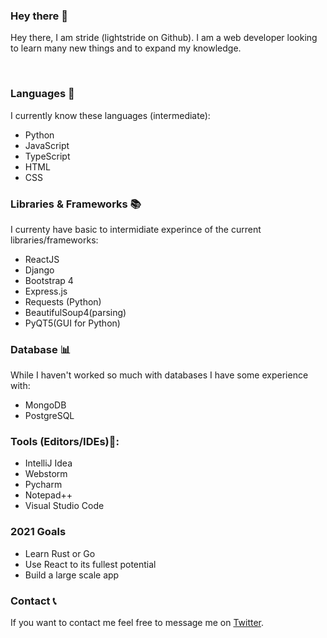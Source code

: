 ### Hey there 👋

Hey there, I am stride (lightstride on Github). I am a web developer looking to learn many new things and to expand my
knowledge.

<br>

### Languages  🚀
I currently know these languages (intermediate):
* Python
* JavaScript
* TypeScript
* HTML
* CSS 



### Libraries & Frameworks  📚
I currenty have basic to intermidiate experince of the current libraries/frameworks:


 * ReactJS
 * Django
 * Bootstrap 4
 * Express.js
 * Requests (Python)
 * BeautifulSoup4(parsing)
 * PyQT5(GUI for Python)
 
 
 
 
 ### Database 📊
 While I haven't worked so much with databases I have some experience with:
 
 * MongoDB
 * PostgreSQL

 ### Tools (Editors/IDEs)🔨:
* IntelliJ Idea
* Webstorm
* Pycharm
* Notepad++
* Visual Studio Code



 ### 2021 Goals
 
 * Learn Rust or Go
 * Use React to its fullest potential
 * Build a large scale app
 
 
 
 ### Contact 📞
 
 
 If you want to contact me feel free to message me on [Twitter](https://twitter.com/the_lightstride).


 
 
